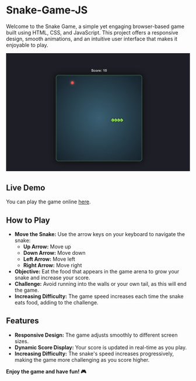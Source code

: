 # Snake-Game-JS

Welcome to the Snake Game, a simple yet engaging browser-based game built using HTML, CSS, and JavaScript. This project offers a responsive design, smooth animations, and an intuitive user interface that makes it enjoyable to play.

![Snake Game](https://github.com/soumadip-dev/Games-JS/blob/main/Snake_Game/Images/Game.png)

## Live Demo

You can play the game online [here](https://snake-game-soumadip.netlify.app/).

## How to Play

- **Move the Snake:** Use the arrow keys on your keyboard to navigate the snake:
  - **Up Arrow:** Move up
  - **Down Arrow:** Move down
  - **Left Arrow:** Move left
  - **Right Arrow:** Move right
- **Objective:** Eat the food that appears in the game arena to grow your snake and increase your score.
- **Challenge:** Avoid running into the walls or your own tail, as this will end the game.
- **Increasing Difficulty:** The game speed increases each time the snake eats food, adding to the challenge.

## Features

- **Responsive Design:** The game adjusts smoothly to different screen sizes.
- **Dynamic Score Display:** Your score is updated in real-time as you play.
- **Increasing Difficulty:** The snake's speed increases progressively, making the game more challenging as you score higher.

**Enjoy the game and have fun! 🎮**
